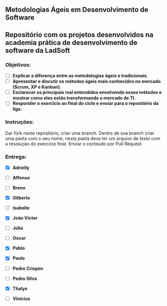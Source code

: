 Metodologias Ágeis em Desenvolvimento de Software
----
Repositório com os projetos desenvolvidos na academia prática de desenvolvimento de software da LadSoft
----

### Objetivos:
- [ ] __Explicar a diferença entre as metodologias ágeis e tradicionais.__
- [ ] __Apresentar e discutir os métodos ágeis mais conhecidos no mercado (Scrum, XP e Kanban).__
- [ ] __Esclarecer os principais mal entendidos envolvendo esses métodos e mostrar como eles estão transformando o mercado de TI.__
- [ ] __Responder o exercício ao final do ciclo e enviar para o repositório da liga.__
 
### Instruções: 
Dar fork neste repositório, criar uma branch. Dentro de sua branch criar uma pasta com o seu nome, nesta pasta deve ter um arquivo de texto com a resolução do exercício final. Enviar o conteúdo por Pull Request.

### Entrega:
- [X] __Adrielly__
- [ ] __Affonso__
- [ ] __Breno__
- [X] __Gilberto__
- [ ] __Isabelle__
- [X] __João Victor__
- [ ] __Júlia__
- [ ] __Oscar__
- [X] __Pablo__
- [X] __Paulo__
- [ ] __Pedro Crispim__
- [ ] __Pedro Silva__
- [X] __Thalys__
- [ ] __Vinicius__

